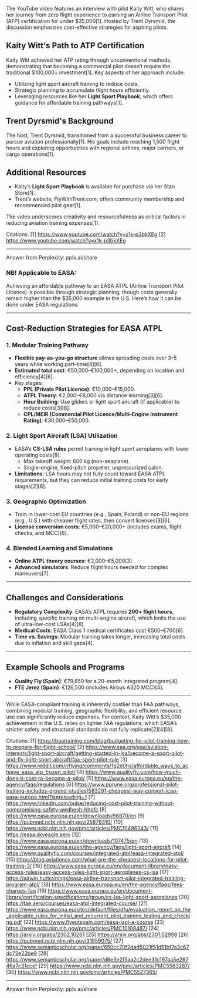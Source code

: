 The YouTube video features an interview with pilot Kaity Witt, who shares her journey from zero flight experience to earning an Airline Transport Pilot (ATP) certification for under $35,000[1]. Hosted by Trent Dyrsmid, the discussion emphasizes cost-effective strategies for aspiring pilots.

## Kaity Witt's Path to ATP Certification  
Kaity Witt achieved her ATP rating through unconventional methods, demonstrating that becoming a commercial pilot doesn’t require the traditional $100,000+ investment[1]. Key aspects of her approach include:  
- Utilizing light sport aircraft training to reduce costs.  
- Strategic planning to accumulate flight hours efficiently.  
- Leveraging resources like her **Light Sport Playbook**, which offers guidance for affordable training pathways[1].  

## Trent Dyrsmid's Background  
The host, Trent Dyrsmid, transitioned from a successful business career to pursue aviation professionally[1]. His goals include reaching 1,500 flight hours and exploring opportunities with regional airlines, major carriers, or cargo operations[1].  

## Additional Resources  
- Kaity’s **Light Sport Playbook** is available for purchase via her Stan Store[1].  
- Trent’s website, FlyWithTrent.com, offers community membership and recommended pilot gear[1].  

The video underscores creativity and resourcefulness as critical factors in reducing aviation training expenses[1].

Citations:
[1] https://www.youtube.com/watch?v=x1k-p3bkXEg
[2] https://www.youtube.com/watch?v=x1k-p3bkXEg

---
Answer from Perplexity: pplx.ai/share

### NB! Applicable to EASA:

Achieving an affordable pathway to an EASA ATPL (Airline Transport Pilot Licence) is possible through strategic planning, though costs generally remain higher than the $35,000 example in the U.S. Here’s how it can be done under EASA regulations:

---

## **Cost-Reduction Strategies for EASA ATPL**
### **1. Modular Training Pathway**
- **Flexible pay-as-you-go structure** allows spreading costs over 3–5 years while working part-time[4][6].  
- **Estimated total cost**: €50,000–€100,000+, depending on location and efficiency[4][6].  
- Key stages:  
  - **PPL (Private Pilot Licence)**: €10,000–€15,000.  
  - **ATPL Theory**: €2,000–€8,000 via distance learning[3][6].  
  - **Hour Building**: Use gliders or light sport aircraft (if applicable) to reduce costs[3][8].  
  - **CPL/MEIR (Commercial Pilot Licence/Multi-Engine Instrument Rating)**: €30,000–€50,000.  

### **2. Light Sport Aircraft (LSA) Utilization**
- EASA’s **CS-LSA rules** permit training in light sport aeroplanes with lower operating costs[8]:  
  - Max takeoff weight: 600 kg (non-seaplane).  
  - Single-engine, fixed-pitch propeller, unpressurized cabin.  
- **Limitations**: LSA hours may not fully count toward EASA ATPL requirements, but they can reduce initial training costs for early stages[2][8].  

### **3. Geographic Optimization**
- Train in lower-cost EU countries (e.g., Spain, Poland) or non-EU regions (e.g., U.S.) with cheaper flight rates, then convert licenses[3][6].  
- **License conversion costs**: €5,000–€20,000+ (includes exams, flight checks, and MCC)[6].  

### **4. Blended Learning and Simulations**
- **Online ATPL theory courses**: €2,000–€5,000[3].  
- **Advanced simulators**: Reduce flight hours needed for complex maneuvers[7].  

---

## **Challenges and Considerations**
- **Regulatory Complexity**: EASA’s ATPL requires **200+ flight hours**, including specific training on multi-engine aircraft, which limits the use of ultra-low-cost LSAs[4][8].  
- **Medical Costs**: EASA Class 1 medical certificates cost €500–€700[6].  
- **Time vs. Savings**: Modular training takes longer, increasing total costs due to inflation and skill gaps[4].  

---

## **Example Schools and Programs**
- **Quality Fly (Spain)**: €79,650 for a 20-month integrated program[4].  
- **FTE Jerez (Spain)**: €126,500 (includes Airbus A320 MCC)[4].  

---

While EASA-compliant training is inherently costlier than FAA pathways, combining modular training, geographic flexibility, and efficient resource use can significantly reduce expenses. For context, Kaity Witt’s $35,000 achievement in the U.S. relies on lighter FAA regulations, which EASA’s stricter safety and structural standards do not fully replicate[2][4][8].

Citations:
[1] https://baatraining.com/blog/budgeting-for-pilot-training-how-to-prepare-for-flight-school/
[2] https://www.eaa.org/eaa/aviation-interests/light-sport-aircraft/getting-started-in-lsa/become-a-sport-pilot-and-fly-light-sport-aircraft/faa-sport-pilot-rule
[3] https://www.reddit.com/r/flying/comments/1g2e0hs/affordable_ways_to_achieve_easa_atp_frozen_pilot/
[4] https://www.qualityfly.com/how-much-does-it-cost-to-become-a-pilot/
[5] https://www.easa.europa.eu/en/the-agency/faqs/regulations
[6] https://www.pprune.org/professional-pilot-training-includes-ground-studies/583291-cheapest-way-convert-icao-easa-europe.html?ispreloading=1
[7] https://www.linkedin.com/pulse/reducing-cost-pilot-training-without-compromising-safety-awdhesh-hhpfc
[8] https://www.easa.europa.eu/en/downloads/66870/en
[9] https://pubmed.ncbi.nlm.nih.gov/25878310/
[10] https://www.ncbi.nlm.nih.gov/pmc/articles/PMC10496243/
[11] https://easa.skyeagle.aero
[12] https://www.easa.europa.eu/en/downloads/107475/en
[13] https://www.easa.europa.eu/en/the-agency/faqs/light-sport-aircraft
[14] https://www.qualityfly.com/courses/integrated-atpl/easa-integrated-atpl/
[15] https://blog.aviationcv.com/what-are-the-cheapest-locations-for-pilot-training-3/
[16] https://www.easa.europa.eu/en/document-library/easy-access-rules/easy-access-rules-light-sport-aeroplanes-cs-lsa
[17] https://airwin.hu/trainings/easa-airline-transport-pilot-integrated-training-program-atpl/
[18] https://www.easa.europa.eu/en/the-agency/faqs/fees-charges-faq
[19] https://www.easa.europa.eu/en/document-library/certification-specifications/group/cs-lsa-light-sport-aeroplanes
[20] https://tae.aero/courses/easa-atpl-integrated-course/
[21] https://www.easa.europa.eu/sites/default/files/dfu/evaluation_report_on_the_applicable_rules_for_initial_and_recurrent_pilot_training_testing_and_checking.pdf
[22] https://www.flyeptspain.com/easa-lapl-a-course
[23] https://www.ncbi.nlm.nih.gov/pmc/articles/PMC10108487/
[24] https://arxiv.org/abs/2302.10261
[25] https://arxiv.org/abs/2301.02998
[26] https://pubmed.ncbi.nlm.nih.gov/31959075/
[27] https://www.semanticscholar.org/paper/650cc70f2dad5021f51d51bf7a3c67dc72e22be9
[28] https://www.semanticscholar.org/paper/d6e3e2f5aa2c2dee31c197aa5e26746a7c31ccef
[29] https://www.ncbi.nlm.nih.gov/pmc/articles/PMC5583287/
[30] https://www.ncbi.nlm.nih.gov/pmc/articles/PMC5527365/

---
Answer from Perplexity: pplx.ai/share

